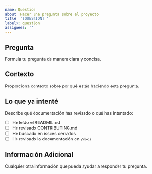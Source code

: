 ```yaml
---
name: Question
about: Hacer una pregunta sobre el proyecto
title: '[QUESTION] '
labels: question
assignees: ''
---
```


## Pregunta
Formula tu pregunta de manera clara y concisa.

## Contexto
Proporciona contexto sobre por qué estás haciendo esta pregunta.

## Lo que ya intenté
Describe qué documentación has revisado o qué has intentado:

- [ ] He leído el README.md
- [ ] He revisado CONTRIBUTING.md
- [ ] He buscado en issues cerrados
- [ ] He revisado la documentación en `/docs`

## Información Adicional
Cualquier otra información que pueda ayudar a responder tu pregunta.
